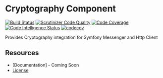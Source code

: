 Cryptography Component
=============================
[![Build Status](https://scrutinizer-ci.com/g/fractalzombie/frzb-cryptography/badges/build.png?b=main)](https://scrutinizer-ci.com/g/fractalzombie/frzb-cryptography/build-status/main)
[![Scrutinizer Code Quality](https://scrutinizer-ci.com/g/fractalzombie/frzb-cryptography/badges/quality-score.png?b=main)](https://scrutinizer-ci.com/g/fractalzombie/frzb-cryptography/?branch=main)
[![Code Coverage](https://scrutinizer-ci.com/g/fractalzombie/frzb-cryptography/badges/coverage.png?b=main)](https://scrutinizer-ci.com/g/fractalzombie/frzb-cryptography/?branch=main)
[![Code Intelligence Status](https://scrutinizer-ci.com/g/fractalzombie/frzb-cryptography/badges/code-intelligence.svg?b=main)](https://scrutinizer-ci.com/code-intelligence)
[![codecov](https://codecov.io/gh/fractalzombie/frzb-cryptography/branch/main/graph/badge.svg?token=2FIWB8PJU1)](https://codecov.io/gh/fractalzombie/frzb-cryptography)

Provides Cryptography integration for Symfony Messenger and Http Client

Resources
---------

* [Documentation] - Coming Soon
* [License](https://github.com/fractalzombie/frzb-cryptography/blob/main/LICENSE)
